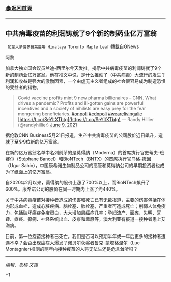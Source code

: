 ###  [:house:返回首頁](https://github.com/ourhimalayas/txt)
---

## 中共病毒疫苗的利润铸就了9个新的制药业亿万富翁
` 加拿大多倫多楓葉農場 Himalaya Toronto Maple Leaf` [轉載自GNews](https://gnews.org/zh-hans/1311119/)

阿黎

加拿大独立国会议员兰迪-西里尔今天发推，揭示中共病毒疫苗的利润铸就了9个新的制药业亿万富翁。他在推文中说，是什么推动了（中共病毒）大流行的发生？利润和收益是强大的激励因素，一个由虚无主义者组成的社会很容易成为制造恐惧的受益者的猎物。



> Covid vaccine profits mint 9 new pharma billionaires – CNN. What drives a pandemic? Profits and ill-gotten gains are powerful incentives and a society of nihilists are easy prey for the fear mongering beneficiaries. [#onpoli](https://twitter.com/hashtag/onpoli?src=hash&amp;ref_src=twsrc%5Etfw) [#cdnpoli](https://twitter.com/hashtag/cdnpoli?src=hash&amp;ref_src=twsrc%5Etfw) [#wearelivingalie](https://twitter.com/hashtag/wearelivingalie?src=hash&amp;ref_src=twsrc%5Etfw) [https://t.co/SeYltXTbtg](https://t.co/SeYltXTbtg)
> — Randy Hillier (@randyhillier) [June 9, 2021](https://twitter.com/randyhillier/status/1402622713290690564?ref_src=twsrc%5Etfw)



据伦敦CNN Business5月21日报道，生产中共病毒疫苗的公司股价近日飙升，造就了至少9位新的亿万富翁。

在新的亿万富翁名单中名列前茅的是莫得纳（Moderna）的首席执行官史蒂夫-班赛尔（Stéphane Bancel）和BioNTech（BNTX）的首席执行官乌格-撒因（Ugur Sahin），中国康希诺生物制品公司的高管和莫得纳公司的早期投资者也成为了纸面上的亿万富翁。

自2020年2月以来，莫得纳的股价上涨了700%以上，而BioNTech飙升了600%。康希诺公司的股价在同一时期内上涨了约440%。

关于中共病毒疫苗对接种者造成的伤害和死亡已有无数报道，主要的伤害包括在体内形成血栓，造成心脏疾病、脑栓塞、肺栓塞，严重者可造成死亡；削弱人体免疫力，包括破坏癌症免疫蛋白，大大增加患癌症几率；孕妇流产、面瘫、失明、耳聋、瘫痪、癫痫、神经系统出血、皮疹和晕厥等，澳大利亚有报道一接种者患上艾滋病。

目前，第一位疫苗接种者已死亡。我们是否可以预期半年或一年后更多的接种者遭遇不幸？会否出现癌症大爆发？诺贝尔获奖者鲁克-蒙塔格涅尔（Luc Montagnier)推测的两年内接种疫苗的人将无法生还是危言耸听吗？

* * *

*编辑、发稿 文锦*

+1

